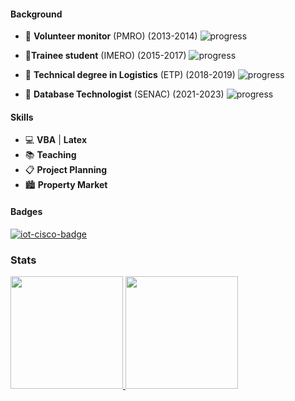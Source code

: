 

#### Background
- 🏫 **Volunteer monitor** (PMRO) (2013-2014)  ![progress](https://progress-bar.dev/100/ "progress")

- 🏫**Trainee student** (IMERO) (2015-2017)  ![progress](https://progress-bar.dev/100/ "progress")

- 🏫 **Technical degree in Logistics** (ETP) (2018-2019)  ![progress](https://progress-bar.dev/100/ "progress")

- 🏫 **Database Technologist**  (SENAC) (2021-2023)   ![progress](https://progress-bar.dev/20/ "progress")

#### Skills
- 💻 **VBA** | **Latex**
- 📚 **Teaching**
- 📋 **Project Planning**
- 🏙 **Property Market**

#### Badges

[![iot-cisco-badge](https://snipboard.io/biwFsp.jpg)](https://www.credly.com/badges/4e4f1094-886b-4794-8f49-ff99ab678d0f/public_url)

### Stats 
<div>
<a href="https://github.com/vitoriape/vitoriape">
<img height="180em" src="https://github-readme-stats.vercel.app/api?username=vitoriape&count_private=true&show_icons=true&theme=github_dark&icon_color=c1cb12"/>
<img height="180em" src="https://github-readme-stats.vercel.app/api/top-langs/?username=vitoriape&theme=github_dark&font_color=c1cb12)("https://github.com/anuraghazra/github-readme-stats%22" />
</div>
